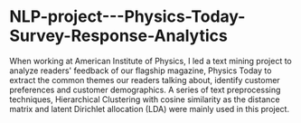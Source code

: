 # NLP-project---Physics-Today-Survey-Response-Analytics
When working at American Institute of Physics, I led a text mining project to analyze  readers' feedback of our flagship magazine, Physics Today to extract the common themes our readers talking about, identify customer preferences and customer demographics. A series of text preprocessing techniques, Hierarchical Clustering with cosine similarity as the distance matrix and latent Dirichlet allocation (LDA) were mainly used in this project.  
